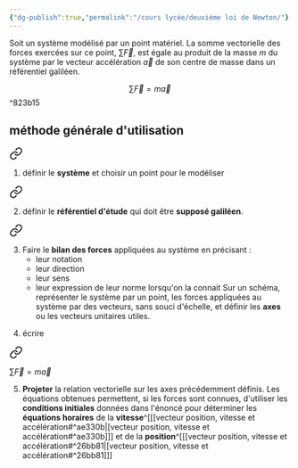 ```yaml
---
{"dg-publish":true,"permalink":"/cours lycée/deuxième loi de Newton/"}
---
```


Soit un système modélisé par un point matériel. La somme vectorielle des forces exercées sur ce point, $\sum\vec{F}$, est égale au produit de la masse $m$ du système par le vecteur accélération $\vec{a}$ de son centre de masse dans un référentiel galiléen.

$$\sum \vec{F}=m\vec{a}$$^823b15
## méthode générale d'utilisation

<div class="transclusion internal-embed is-loaded"><a class="markdown-embed-link" href="/cours-lycee/equilibre-d-un-systeme/#9465ce" aria-label="Open link"><svg xmlns="http://www.w3.org/2000/svg" width="24" height="24" viewBox="0 0 24 24" fill="none" stroke="currentColor" stroke-width="2" stroke-linecap="round" stroke-linejoin="round" class="svg-icon lucide-link"><path d="M10 13a5 5 0 0 0 7.54.54l3-3a5 5 0 0 0-7.07-7.07l-1.72 1.71"></path><path d="M14 11a5 5 0 0 0-7.54-.54l-3 3a5 5 0 0 0 7.07 7.07l1.71-1.71"></path></svg></a><div class="markdown-embed">



1. définir le **système** et choisir un point pour le modéliser 

</div></div>


<div class="transclusion internal-embed is-loaded"><a class="markdown-embed-link" href="/cours-lycee/equilibre-d-un-systeme/#52ba74" aria-label="Open link"><svg xmlns="http://www.w3.org/2000/svg" width="24" height="24" viewBox="0 0 24 24" fill="none" stroke="currentColor" stroke-width="2" stroke-linecap="round" stroke-linejoin="round" class="svg-icon lucide-link"><path d="M10 13a5 5 0 0 0 7.54.54l3-3a5 5 0 0 0-7.07-7.07l-1.72 1.71"></path><path d="M14 11a5 5 0 0 0-7.54-.54l-3 3a5 5 0 0 0 7.07 7.07l1.71-1.71"></path></svg></a><div class="markdown-embed">



2. définir le **référentiel d'étude** qui doit être **supposé galiléen**. 

</div></div>


<div class="transclusion internal-embed is-loaded"><a class="markdown-embed-link" href="/cours-lycee/equilibre-d-un-systeme/#804ec3" aria-label="Open link"><svg xmlns="http://www.w3.org/2000/svg" width="24" height="24" viewBox="0 0 24 24" fill="none" stroke="currentColor" stroke-width="2" stroke-linecap="round" stroke-linejoin="round" class="svg-icon lucide-link"><path d="M10 13a5 5 0 0 0 7.54.54l3-3a5 5 0 0 0-7.07-7.07l-1.72 1.71"></path><path d="M14 11a5 5 0 0 0-7.54-.54l-3 3a5 5 0 0 0 7.07 7.07l1.71-1.71"></path></svg></a><div class="markdown-embed">



3. Faire le **bilan des forces** appliquées au système en précisant : 
	- leur notation
	- leur direction
	- leur sens
	- leur expression de leur norme lorsqu'on la connait
Sur un schéma, représenter le système par un point, les forces appliquées au système par des vecteurs, sans souci d'échelle, et définir les **axes** ou les vecteurs unitaires utiles. 

</div></div>

4. écrire 
<div class="transclusion internal-embed is-loaded"><a class="markdown-embed-link" href="/cours-lycee/deuxieme-loi-de-newton/#823b15" aria-label="Open link"><svg xmlns="http://www.w3.org/2000/svg" width="24" height="24" viewBox="0 0 24 24" fill="none" stroke="currentColor" stroke-width="2" stroke-linecap="round" stroke-linejoin="round" class="svg-icon lucide-link"><path d="M10 13a5 5 0 0 0 7.54.54l3-3a5 5 0 0 0-7.07-7.07l-1.72 1.71"></path><path d="M14 11a5 5 0 0 0-7.54-.54l-3 3a5 5 0 0 0 7.07 7.07l1.71-1.71"></path></svg></a><div class="markdown-embed">



$\sum \vec{F}=m\vec{a}$

</div></div>

5. **Projeter** la relation vectorielle sur les axes précédemment définis. Les équations obtenues permettent, si les forces sont connues, d'utiliser les **conditions initiales** données dans l'énoncé pour déterminer les **équations horaires** de la **vitesse**^[[[vecteur position, vitesse et accélération#^ae330b\|[vecteur position, vitesse et accélération#^ae330b]]] et de la **position**^[[[vecteur position, vitesse et accélération#^26bb81\|[vecteur position, vitesse et accélération#^26bb81]]]